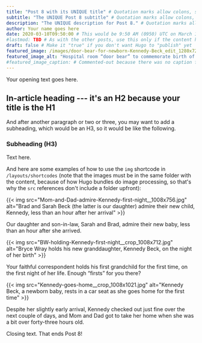 ```yaml
---
title: "Post 8 with its UNIQUE title" # Quotation marks allow colons, semicolons, etc.
subtitle: "The UNIQUE Post 8 subtitle" # Quotation marks allow colons, semicolons, etc.
description: "The UNIQUE description for Post 8." # Quotation marks allow colons, semicolons, etc.
author: Your name goes here
date: 2020-03-10T09:50:00 # This would be 9:50 AM (0950) UTC on March 10, 2020
#lastmod: TBD # As with the other posts, use this only if the content has changed since original date
draft: false # Make it "true" if you don't want Hugo to "publish" yet
featured_image: /images/door-bear-for-newborn-Kennedy-Beck_edit_1280x720.jpg # Or whatever image you want to use
featured_image_alt: "Hospital room “door bear” to commemorate birth of Kennedy Beck" # Always include an ALT tag for accessibility --  Quotation marks allow colons, semicolons, etc.
#featured_image_caption: # Commented-out because there was no caption for this particular featured image
---
```


 Your opening text goes here.

## In-article heading --- it's an H2 because your title is the H1

And after another paragraph or two or three, you may want to add a subheading, which would be an H3, so it would be like the following.

### Subheading (H3)

Text here.

And here are some examples of how to use the `img` shortcode in `/layouts/shortcodes` (note that the images must be in the same folder with the content, because of how Hugo bundles do image processing, so that's why the `src` references don't include a folder upfront):

{{< img src="Mom-and-Dad-admire-Kennedy-first-night__1008x756.jpg" alt="Brad and Sarah Beck (the latter is our daughter) admire their new child, Kennedy, less than an hour after her arrival" >}}

<p class="lazypicturecaption">Our daughter and son-in-law, Sarah and Brad, admire their new baby, less than an hour after she arrived.</p>

{{< img src="BW-holding-Kennedy-first-night__crop_1008x712.jpg" alt="Bryce Wray holds his new granddaughter, Kennedy Beck, on the night of her birth" >}}

<p class="lazypicturecaption">Your faithful correspondent holds his first grandchild for the first time, <span class="nobrk">on the first night of her life.</span> <span class="nobrk">Enough &ldquo;firsts&rdquo; for you there?</p>

{{< img src="Kennedy-goes-home__crop_1008x1021.jpg" alt="Kennedy Beck, a newborn baby, rests in a car seat as she goes home for the first time" >}}

<p class="lazypicturecaption">Despite her slightly early arrival, Kennedy checked out just fine over the next couple of days, and Mom and Dad got to take her home when she was a bit over <span class="nobrk">forty-three hours old</span>.</p>

Closing text. That ends Post 8!